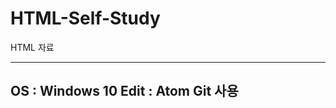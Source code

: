 # HTML-Self-Study

HTML 자료

----------------------
OS : Windows 10
Edit : Atom
Git 사용
----------------------
